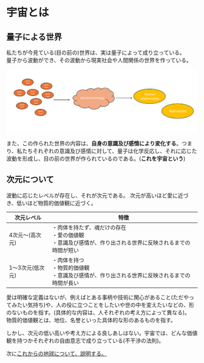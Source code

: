 # 宇宙とは
## 量子による世界
私たちが今見ている(目の前の)世界は、実は量子によって成り立っている。<br>
量子から波動ができ、その波動から現実社会や人間関係の世界を作っている。

![3](./images/3.png)

また、この作られた世界の内容は、**自身の意識及び感情により変化する**。つまり、私たちそれぞれの意識及び感情に対して、量子は化学反応し、それに応じた波動を形成し、目の前の世界が作られているのである。(**これを宇宙という**)
## 次元について
波動に応じたレベルが存在し、それが次元である。
次元が高いほど愛に近づき、低いほど物質的価値観に近づく。

|次元レベル|特徴|
|---|---|
|4次元～(高次元)|・肉体を持たず、魂だけの存在<br>・愛の価値観<br>・意識及び感情が、作り出される世界に反映されるまでの時間が短い|
|1～3次元(低次元)|・肉体を持つ<br>・物質的価値観<br>・意識及び感情が、作り出される世界に反映されるまでの時間が長い|

愛は明確な定義はないが、例えばとある事柄や技術に関心があること(ただやってみたい気持ち)や、人の役に立つことをしたいや世の中を変えたいなどの、形のないものを指す。(具体的な内容は、人それぞれの考え方によって異なる)。<br>
物質的価値観とは、地位、名誉といった具体的な形のあるものを指す。

しかし、次元の低い高いや考え方による良しあしはない。宇宙では、どんな価値観を持つかそれぞれの自由意志で成り立っている(不干渉の法則)。<br>

次に[これからの地球について、説明する。](./これからの地球.md)

